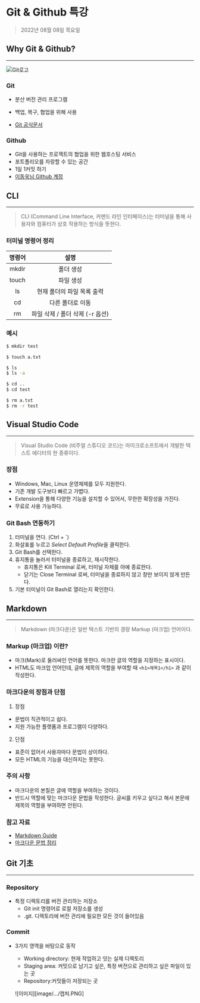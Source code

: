 # Git & Github 특강

>2022년 08월 08일 목요일

## Why Git & Github?
---

![Git로고](https://user-images.githubusercontent.com/49775540/168756716-68f9aebb-380f-4897-8141-78d8403f6113.png)


### Git

- 분산 버전 관리 프로그램
* 백업, 복구, 협업을 위해 사용
+ [Git 공식문서](https://git-scm.com/book/ko/v2)

### Github

- Git을 사용하는 프로젝트의 협업을 위한 웹호스팅 서비스
- 포트폴리오를 자랑할 수 있는 공간
- 1일 1커밋 하기
- [이동욱님 Github 계정](https://github.com/jojoldu)



## CLI
---
> CLI (Command Line Interface, 커맨드 라인 인터페이스)는 터미널을 통해 사용자와 컴퓨터가 상호 작용하는 방식을 뜻한다.

### 터미널 명령어 정리
| 명령어 |              설명          |
|:----: |    :------------------:    |
| mkdir |        폴더 생성            |
| touch |        파일 생성            |
|   ls  |   현재 폴더의 파일 목록 출력 |
|   cd  |        다른 폴더로 이동     |
|  rm   |    파일 삭제 / 폴더 삭제 (-r 옵션) |

### 예시
```bash
$ mkdir test

$ touch a.txt

$ ls
$ ls -a

$ cd ..
$ cd test

$ rm a.txt
$ rm -r test
```


## Visual Studio Code
---
> Visual Studio Code (비주얼 스튜디오 코드)는 마이크로소프트에서 개발한 텍스트 에디터의 한 종류이다.

### 장점

- Windows, Mac, Linux 운영체제를 모두 지원한다.
- 기존 개발 도구보다 빠르고 가볍다.
- Extension을 통해 다양한 기능을 설치할 수 있어서, 무한한 확장성을 가진다.
- 무료로 사용 가능하다.

### Git Bash 연동하기

1. 터미널을 연다. (Ctrl + `)
2. 화살표를 누르고 *Select Default Profile*을 클릭한다.
3. Git Bash를 선택한다.
4. 휴지통을 눌러서 터미널을 종료하고, 재시작한다.
    - 휴지통은 Kill Terminal 로써, 터미널 자체를 아예 종료한다.
    - 닫기는 Close Terminal 로써, 터미널을 종료하지 않고 창만 보이지 않게 만든다.
5. 기본 터미널이 Git Bash로 열리는지 확인한다.



## Markdown
---
>Markdown (마크다운)은 일반 텍스트 기반의 경량 Markup (마크업) 언어이다.

### Markup (마크업) 이란?

- 마크(Mark)로 둘러싸인 언어를 뜻한다. 마크란 글의 역할을 지정하는 표시이다.
- HTML도 마크업 언어인데, 글에 제목의 역할을 부여할 때 `<h1>제목1</h1>` 과 같이 작성한다.

### 마크다운의 장점과 단점

1. 장점
- 문법이 직관적이고 쉽다.
- 지원 가능한 플랫폼과 프로그램이 다양하다.
2. 단점
- 표준이 없어서 사용자마다 문법이 상이하다.
- 모든 HTML의 기능을 대신하지는 못한다.

### 주의 사항

- 마크다운의 본질은 글에 역할을 부여하는 것이다.
- 반드시 역할에 맞는 마크다운 문법을 작성한다. 글씨를 키우고 싶다고 해서 본문에 제목의 역할을 부여하면 안된다.

### 참고 자료

- [Markdown Guide](https://www.markdownguide.org/basic-syntax/)
- [마크다운 문법 정리](https://gist.github.com/ihoneymon/652be052a0727ad59601)


## Git 기초
---

### Repository 
-	특정 디렉토리를 버전 관리하는 저장소
    - Git init 명령어로 로컬 저장소를 생성
    - .git. 디렉토리에 버전 관리에 필요한 모든 것이 들어있음 
### Commit
-	3가지 영역을 바탕으로 동작
    - Working directory: 현재 작업하고 잇는 실제 디렉토리
    - Staging area: 커밋으로 남기고 싶은, 특정 버전으로 관리하고 싶은 파일이 있는 곳
	- Repository:커밋들이 저장되는 곳 
  
    ![이미지][image/.../캡처.PNG]



